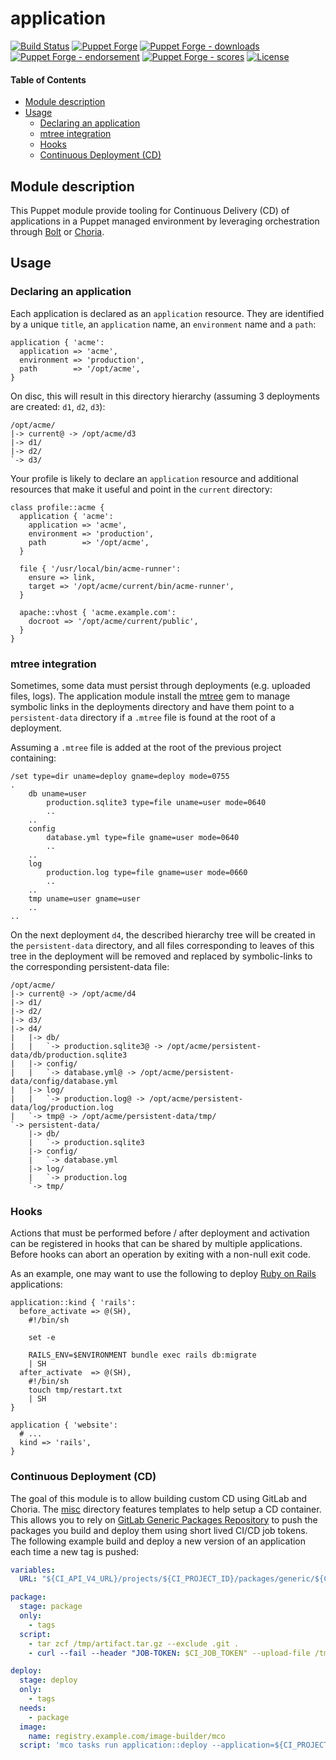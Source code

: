 # application

<!-- header GFM -->
[![Build Status](https://img.shields.io/github/actions/workflow/status/opus-codium/puppet-application/release.yml)](https://github.com/opus-codium/puppet-application/releases)
[![Puppet Forge](https://img.shields.io/puppetforge/v/opuscodium/application.svg)](https://forge.puppetlabs.com/opuscodium/application)
[![Puppet Forge - downloads](https://img.shields.io/puppetforge/dt/opuscodium/application.svg)](https://forge.puppetlabs.com/opuscodium/application)
[![Puppet Forge - endorsement](https://img.shields.io/puppetforge/e/opuscodium/application.svg)](https://forge.puppetlabs.com/opuscodium/application)
[![Puppet Forge - scores](https://img.shields.io/puppetforge/f/opuscodium/application.svg)](https://forge.puppetlabs.com/opuscodium/application)
[![License](https://img.shields.io/github/license/opus-codium/puppet-application.svg)](https://github.com/voxpupuli/opuscodium-application/blob/master/LICENSE.md)
<!-- header -->

#### Table of Contents

<!-- vim-markdown-toc GFM -->

* [Module description](#module-description)
* [Usage](#usage)
	* [Declaring an application](#declaring-an-application)
	* [mtree integration](#mtree-integration)
	* [Hooks](#hooks)
	* [Continuous Deployment (CD)](#continuous-deployment-cd)

<!-- vim-markdown-toc -->

## Module description

This Puppet module provide tooling for Continuous Delivery (CD) of applications in a Puppet managed environment by leveraging orchestration through [Bolt](https://puppet.com/docs/bolt/latest/bolt.html) or [Choria](https://choria.io/).

## Usage

### Declaring an application

Each application is declared as an `application` resource. They are identified by a unique `title`, an `application` name, an `environment` name and a `path`:

```puppet
application { 'acme':
  application => 'acme',
  environment => 'production',
  path        => '/opt/acme',
}
```

On disc, this will result in this directory hierarchy (assuming 3 deployments are created: `d1`, `d2`, `d3`):

```
/opt/acme/
|-> current@ -> /opt/acme/d3
|-> d1/
|-> d2/
`-> d3/
```

Your profile is likely to declare an `application` resource and additional resources that make it useful and point in the `current` directory:

```puppet
class profile::acme {
  application { 'acme':
    application => 'acme',
    environment => 'production',
    path        => '/opt/acme',
  }

  file { '/usr/local/bin/acme-runner':
    ensure => link,
    target => '/opt/acme/current/bin/acme-runner',
  }

  apache::vhost { 'acme.example.com':
    docroot => '/opt/acme/current/public',
  }
}
```

### mtree integration

Sometimes, some data must persist through deployments (e.g. uploaded files, logs).  The application module install the [mtree](https://rubygems.org/gems/mtree) gem to manage symbolic links in the deployments directory and have them point to a `persistent-data` directory if a `.mtree` file is found at the root of a deployment.

Assuming a `.mtree` file is added at the root of the previous project containing:

```
/set type=dir uname=deploy gname=deploy mode=0755
.
	db uname=user
		production.sqlite3 type=file uname=user mode=0640
		..
	..
	config
		database.yml type=file gname=user mode=0640
		..
	..
	log
		production.log type=file gname=user mode=0660
		..
	..
	tmp uname=user gname=user
	..
..
```

On the next deployment `d4`, the described hierarchy tree will be created in the `persistent-data` directory, and all files corresponding to leaves of this tree in the deployment will be removed and replaced by symbolic-links to the corresponding persistent-data file:

```
/opt/acme/
|-> current@ -> /opt/acme/d4
|-> d1/
|-> d2/
|-> d3/
|-> d4/
|   |-> db/
|   |   `-> production.sqlite3@ -> /opt/acme/persistent-data/db/production.sqlite3
|   |-> config/
|   |   `-> database.yml@ -> /opt/acme/persistent-data/config/database.yml
|   |-> log/
|   |   `-> production.log@ -> /opt/acme/persistent-data/log/production.log
|   `-> tmp@ -> /opt/acme/persistent-data/tmp/
`-> persistent-data/
    |-> db/
    |   `-> production.sqlite3
    |-> config/
    |   `-> database.yml
    |-> log/
    |   `-> production.log
    `-> tmp/
```

### Hooks

Actions that must be performed before / after deployment and activation can be registered in hooks that can be shared by multiple applications.  Before hooks can abort an operation by exiting with a non-null exit code.

As an example, one may want to use the following to deploy [Ruby on Rails](https://rubyonrails.org/) applications:

```puppet
application::kind { 'rails':
  before_activate => @(SH),
    #!/bin/sh

    set -e

    RAILS_ENV=$ENVIRONMENT bundle exec rails db:migrate
    | SH
  after_activate  => @(SH),
    #!/bin/sh
    touch tmp/restart.txt
    | SH
}

application { 'website':
  # ...
  kind => 'rails',
}
```

### Continuous Deployment (CD)

The goal of this module is to allow building custom CD using GitLab and Choria.  The [misc](https://github.com/opus-codium/puppet-application/tree/main/misc) directory features templates to help setup a CD container.  This allows you to rely on [GitLab Generic Packages Repository](https://docs.gitlab.com/ee/user/packages/generic_packages/) to push the packages you build and deploy them using short lived CI/CD job tokens.  The following example build and deploy a new version of an application each time a new tag is pushed:

```yaml
variables:
  URL: "${CI_API_V4_URL}/projects/${CI_PROJECT_ID}/packages/generic/${CI_PROJECT_NAME}/${CI_COMMIT_TAG}/artifact.tar.gz"

package:
  stage: package
  only:
    - tags
  script:
    - tar zcf /tmp/artifact.tar.gz --exclude .git .
    - curl --fail --header "JOB-TOKEN: $CI_JOB_TOKEN" --upload-file /tmp/artifact.tar.gz "${URL}"'

deploy:
  stage: deploy
  only:
    - tags
  needs:
    - package
  image:
    name: registry.example.com/image-builder/mco
  script: 'mco tasks run application::deploy --application=${CI_PROJECT_NAME} --environment=production --url="${URL}" --deployment_name="${CI_COMMIT_TAG}" --header="{\"JOB-TOKEN\": \"${CI_JOB_TOKEN}\"}" -C profile::${CI_PROJECT_NAME}'
```
